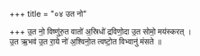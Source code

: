 +++
title = "०४ उत नो"

+++
उ॒त नो॒ विष्णु॑रु॒त वातो॑ अ॒स्रिधो॑ द्रविणो॒दा उ॒त सोमो॒ मय॑स्करत् ।  
उ॒त ऋ॒भव॑ उ॒त रा॒ये नो॑ अ॒श्विनो॒त त्वष्टो॒त विभ्वानु॑ मंसते ॥